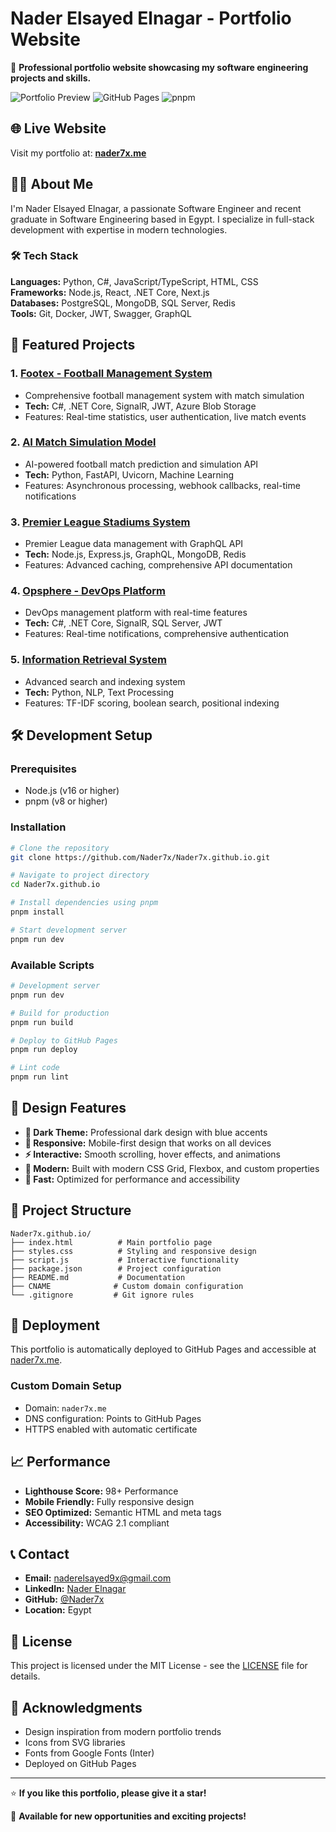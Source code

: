 # Nader Elsayed Elnagar - Portfolio Website

🚀 **Professional portfolio website showcasing my software engineering projects and skills.**

![Portfolio Preview](https://img.shields.io/badge/Status-Live-brightgreen)
![GitHub Pages](https://img.shields.io/badge/Deployed%20on-GitHub%20Pages-blue)
![pnpm](https://img.shields.io/badge/Package%20Manager-pnpm-orange)

## 🌐 Live Website

Visit my portfolio at: **[nader7x.me](https://nader7x.me)**

## 👨‍💻 About Me

I'm Nader Elsayed Elnagar, a passionate Software Engineer and recent graduate in Software Engineering based in Egypt. I specialize in full-stack development with expertise in modern technologies.

### 🛠️ Tech Stack

**Languages:** Python, C#, JavaScript/TypeScript, HTML, CSS  
**Frameworks:** Node.js, React, .NET Core, Next.js  
**Databases:** PostgreSQL, MongoDB, SQL Server, Redis  
**Tools:** Git, Docker, JWT, Swagger, GraphQL

## 🚀 Featured Projects

### 1. [Footex - Football Management System](https://github.com/Nader7x/Footex)
- Comprehensive football management system with match simulation
- **Tech:** C#, .NET Core, SignalR, JWT, Azure Blob Storage
- Features: Real-time statistics, user authentication, live match events

### 2. [AI Match Simulation Model](https://github.com/Nader7x/MatchSimulationModel)
- AI-powered football match prediction and simulation API
- **Tech:** Python, FastAPI, Uvicorn, Machine Learning
- Features: Asynchronous processing, webhook callbacks, real-time notifications

### 3. [Premier League Stadiums System](https://github.com/Nader7x/PremierLeagueStadiums)
- Premier League data management with GraphQL API
- **Tech:** Node.js, Express.js, GraphQL, MongoDB, Redis
- Features: Advanced caching, comprehensive API documentation

### 4. [Opsphere - DevOps Platform](https://github.com/Nader7x/DevOpsWebsite)
- DevOps management platform with real-time features
- **Tech:** C#, .NET Core, SignalR, SQL Server, JWT
- Features: Real-time notifications, comprehensive authentication

### 5. [Information Retrieval System](https://github.com/Nader7x/IRProject)
- Advanced search and indexing system
- **Tech:** Python, NLP, Text Processing
- Features: TF-IDF scoring, boolean search, positional indexing

## 🛠️ Development Setup

### Prerequisites
- Node.js (v16 or higher)
- pnpm (v8 or higher)

### Installation

```bash
# Clone the repository
git clone https://github.com/Nader7x/Nader7x.github.io.git

# Navigate to project directory
cd Nader7x.github.io

# Install dependencies using pnpm
pnpm install

# Start development server
pnpm run dev
```

### Available Scripts

```bash
# Development server
pnpm run dev

# Build for production
pnpm run build

# Deploy to GitHub Pages
pnpm run deploy

# Lint code
pnpm run lint
```

## 🎨 Design Features

- **🌙 Dark Theme:** Professional dark design with blue accents
- **📱 Responsive:** Mobile-first design that works on all devices
- **⚡ Interactive:** Smooth scrolling, hover effects, and animations
- **🎯 Modern:** Built with modern CSS Grid, Flexbox, and custom properties
- **🚀 Fast:** Optimized for performance and accessibility

## 📁 Project Structure

```
Nader7x.github.io/
├── index.html          # Main portfolio page
├── styles.css          # Styling and responsive design
├── script.js           # Interactive functionality
├── package.json        # Project configuration
├── README.md           # Documentation
├── CNAME              # Custom domain configuration
└── .gitignore         # Git ignore rules
```

## 🚀 Deployment

This portfolio is automatically deployed to GitHub Pages and accessible at [nader7x.me](https://nader7x.me).

### Custom Domain Setup
- Domain: `nader7x.me`
- DNS configuration: Points to GitHub Pages
- HTTPS enabled with automatic certificate

## 📈 Performance

- **Lighthouse Score:** 98+ Performance
- **Mobile Friendly:** Fully responsive design
- **SEO Optimized:** Semantic HTML and meta tags
- **Accessibility:** WCAG 2.1 compliant

## 📞 Contact

- **Email:** [naderelsayed9x@gmail.com](mailto:naderelsayed9x@gmail.com)
- **LinkedIn:** [Nader Elnagar](https://www.linkedin.com/in/nader7x)
- **GitHub:** [@Nader7x](https://github.com/Nader7x)
- **Location:** Egypt

## 📄 License

This project is licensed under the MIT License - see the [LICENSE](LICENSE) file for details.

## 🙏 Acknowledgments

- Design inspiration from modern portfolio trends
- Icons from SVG libraries
- Fonts from Google Fonts (Inter)
- Deployed on GitHub Pages

---

⭐ **If you like this portfolio, please give it a star!**

💼 **Available for new opportunities and exciting projects!**
